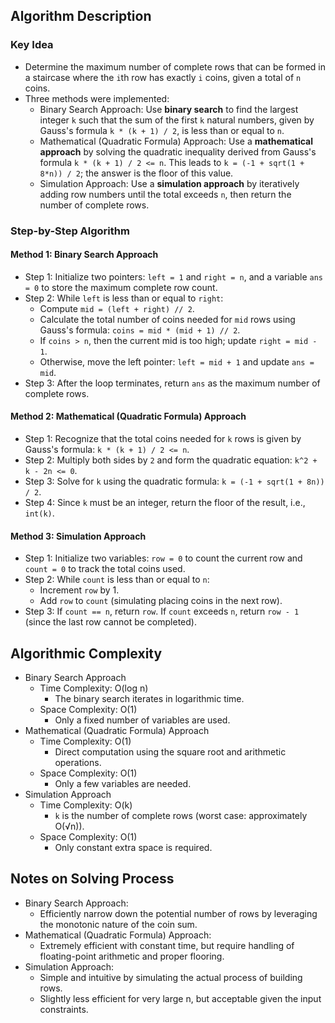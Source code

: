 ## Algorithm Description
### Key Idea
- Determine the maximum number of complete rows that can be formed in a staircase where the ```i```th row has exactly ```i``` coins, given a total of ```n``` coins.
- Three methods were implemented:
  - Binary Search Approach: Use **binary search** to find the largest integer ```k``` such that the sum of the first ```k``` natural numbers, given by Gauss's formula ```k * (k + 1) / 2```, is less than or equal to ```n```.
  - Mathematical (Quadratic Formula) Approach: Use a **mathematical approach** by solving the quadratic inequality derived from Gauss's formula ```k * (k + 1) / 2 <= n```. This leads to ```k = (-1 + sqrt(1 + 8*n)) / 2```; the answer is the floor of this value.
  - Simulation Approach: Use a **simulation approach** by iteratively adding row numbers until the total exceeds ```n```, then return the number of complete rows.

### Step-by-Step Algorithm
#### Method 1: Binary Search Approach
- Step 1: Initialize two pointers: ```left = 1``` and ```right = n```, and a variable ```ans = 0``` to store the maximum complete row count.
- Step 2: While ```left``` is less than or equal to ```right```:
  - Compute ```mid = (left + right) // 2```.
  - Calculate the total number of coins needed for ```mid``` rows using Gauss's formula: ```coins = mid * (mid + 1) // 2```.
  - If ```coins > n```, then the current mid is too high; update ```right = mid - 1```.
  - Otherwise, move the left pointer: ```left = mid + 1``` and update ```ans = mid```.
- Step 3: After the loop terminates, return ```ans``` as the maximum number of complete rows.
#### Method 2: Mathematical (Quadratic Formula) Approach
- Step 1: Recognize that the total coins needed for ```k``` rows is given by Gauss's formula: ```k * (k + 1) / 2 <= n```.
- Step 2: Multiply both sides by ```2``` and form the quadratic equation: ```k^2 + k - 2n <= 0```.
- Step 3: Solve for ```k``` using the quadratic formula: ```k = (-1 + sqrt(1 + 8n)) / 2```.
- Step 4: Since ```k``` must be an integer, return the floor of the result, i.e., ```int(k)```.
#### Method 3: Simulation Approach
- Step 1: Initialize two variables: ```row = 0``` to count the current row and ```count = 0``` to track the total coins used.
- Step 2: While ```count``` is less than or equal to ```n```:
  - Increment ```row``` by 1.
  - Add ```row``` to ```count``` (simulating placing coins in the next row).
- Step 3: If ```count == n```, return ```row```. If ```count``` exceeds ```n```, return ```row - 1``` (since the last row cannot be completed).

## Algorithmic Complexity
- Binary Search Approach
  - Time Complexity: O(log n)
    - The binary search iterates in logarithmic time.
  - Space Complexity: O(1)
    - Only a fixed number of variables are used.
- Mathematical (Quadratic Formula) Approach
  - Time Complexity: O(1)
    - Direct computation using the square root and arithmetic operations.
  - Space Complexity: O(1)
    - Only a few variables are needed.
- Simulation Approach
  - Time Complexity: O(k)
    - ```k``` is the number of complete rows (worst case: approximately O(√n)).
  - Space Complexity: O(1)
    - Only constant extra space is required.

## Notes on Solving Process
- Binary Search Approach:
  - Efficiently narrow down the potential number of rows by leveraging the monotonic nature of the coin sum.
- Mathematical (Quadratic Formula) Approach:
  - Extremely efficient with constant time, but require handling of floating-point arithmetic and proper flooring.
- Simulation Approach:
  - Simple and intuitive by simulating the actual process of building rows.
  - Slightly less efficient for very large n, but acceptable given the input constraints.